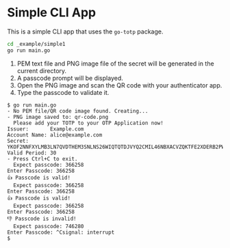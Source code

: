 # Simple CLI App

This is a simple CLI app that uses the `go-totp` package.

```bash
cd _example/simple1
go run main.go
```

1. PEM text file and PNG image file of the secret will be generated in the current directory.
2. A passcode prompt will be displayed.
3. Open the PNG image and scan the QR code with your authenticator app.
4. Type the passcode to validate it.

```shellsession
$ go run main.go
- No PEM file/QR code image found. Creating...
- PNG image saved to: qr-code.png
  Please add your TOTP to your OTP Application now!
Issuer:       Example.com
Account Name: alice@example.com
Secret:       YKOF2NNFXYLMB3LN7QVDTHEM3SNLNS26WIQTQTDJVYQ2CMIL46NBXACVZQKTFE2XDERB2PWKQJVSGUSRCNJ25CEZ3DA4MKZQ23Y4PADW45UGZWMY2WXIYRN4MJAFV3LYQBYBR6D37NNQJEFZEKVHKBEYRUXE5VJDC4LJVEMS5KELZVJNACKPG5TTYF7JPYQWW2L2HVKP3OYQM
Valid Period: 30
- Press Ctrl+C to exit.
  Expect passcode: 366258
Enter Passcode: 366258
👍 Passcode is valid!
  Expect passcode: 366258
Enter Passcode: 366258
👍 Passcode is valid!
  Expect passcode: 366258
Enter Passcode: 366258
👎 Passcode is invalid!
  Expect passcode: 746280
Enter Passcode: ^Csignal: interrupt
$
```
